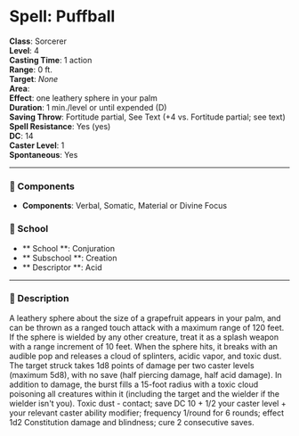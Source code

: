 
# Spell: Puffball
**Class**: Sorcerer  
**Level**: 4  
**Casting Time**: 1 action  
**Range**: 0 ft.  
**Target**: _None_  
**Area**:   
**Effect**: one leathery sphere in your palm  
**Duration**: 1 min./level or until expended (D)  
**Saving Throw**: Fortitude partial, See Text (+4 vs. Fortitude partial; see text)  
**Spell Resistance**: Yes (yes)  
**DC**: 14  
**Caster Level**: 1  
**Spontaneous**: Yes

---

### 🔮 Components
- **Components**: Verbal, Somatic, Material or Divine Focus

### 🏫 School
- ** School **: Conjuration
- ** Subschool **: Creation
- ** Descriptor **: Acid
---

### 📜 Description
A leathery sphere about the size of a grapefruit appears in your palm, and can be thrown as a ranged touch attack with a maximum range of 120 feet. If the sphere is wielded by any other creature, treat it as a splash weapon with a range increment of 10 feet. When the sphere hits, it breaks with an audible pop and releases a cloud of splinters, acidic vapor, and toxic dust. The target struck takes 1d8 points of damage per two caster levels (maximum 5d8), with no save (half piercing damage, half acid damage). In addition to damage, the burst fills a 15-foot radius with a toxic cloud poisoning all creatures within it (including the target and the wielder if the wielder isn't you). Toxic dust - contact; save DC 10 + 1/2 your caster level + your relevant caster ability modifier; frequency 1/round for 6 rounds; effect 1d2 Constitution damage and blindness; cure 2 consecutive saves.
